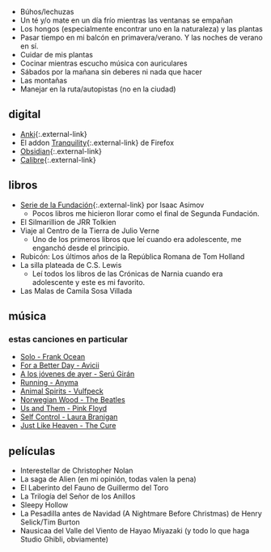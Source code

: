 - Búhos/lechuzas
- Un té y/o mate en un día frío mientras las ventanas se empañan
- Los hongos (especialmente encontrar uno en la naturaleza) y las plantas
- Pasar tiempo en mi balcón en primavera/verano. Y las noches de verano en sí.
- Cuidar de mis plantas
- Cocinar mientras escucho música con auriculares
- Sábados por la mañana sin deberes ni nada que hacer
- Las montañas
- Manejar en la ruta/autopistas (no en la ciudad)

## digital
- [Anki](https://apps.ankiweb.net/){:.external-link}
- El addon [Tranquility](https://addons.mozilla.org/en-US/firefox/addon/tranquility-1/){:.external-link} de Firefox
- [Obsidian](https://obsidian.md/){:.external-link}
- [Calibre](https://calibre-ebook.com/){:.external-link}

## libros
- [Serie de la Fundación](https://en.wikipedia.org/wiki/Foundation_series){:.external-link} por Isaac Asimov
     - Pocos libros me hicieron llorar como el final de Segunda Fundación.
- El Silmarillion de JRR Tolkien
- Viaje al Centro de la Tierra de Julio Verne
     - Uno de los primeros libros que leí cuando era adolescente, me enganchó desde el principio.
- Rubicón: Los últimos años de la República Romana de Tom Holland
- La silla plateada de C.S. Lewis
     - Leí todos los libros de las Crónicas de Narnia cuando era adolescente y este es mi favorito.
- Las Malas de Camila Sosa Villada

## música
### estas canciones en particular
- [Solo - Frank Ocean](https://www.youtube.com/watch?v=X_SEwgDl02E)
- [For a Better Day - Avicii](https://www.youtube.com/watch?v=Xq-knHXSKYY)
- [A los jóvenes de ayer - Serú Girán](https://www.youtube.com/watch?v=myNv-im5yMg)
- [Running - Anyma](https://www.youtube.com/watch?v=dH7HRB5afiA)
- [Animal Spirits - Vulfpeck](https://www.youtube.com/watch?v=qTUnDV3MgVQ)
- [Norwegian Wood - The Beatles](https://www.youtube.com/watch?v=Y_V6y1ZCg_8)
- [Us and Them - Pink Floyd](https://www.youtube.com/watch?v=HoLhKJuGhK0)
- [Self Control - Laura Branigan](https://youtu.be/RP0_8J7uxhs?si=rx8X3ljfUWB3msiH)
- [Just Like Heaven - The Cure](https://youtu.be/n3nPiBai66M?si=qRFzxtmgIhNNPy_Q)

## películas
- Interestellar de Christopher Nolan
- La saga de Alien (en mi opinión, todas valen la pena)
- El Laberinto del Fauno de Guillermo del Toro
- La Trilogía del Señor de los Anillos
- Sleepy Hollow
- La Pesadilla antes de Navidad (A Nightmare Before Christmas) de Henry Selick/Tim Burton
- Nausicaa del Valle del Viento de Hayao Miyazaki (y todo lo que haga Studio Ghibli, obviamente)
